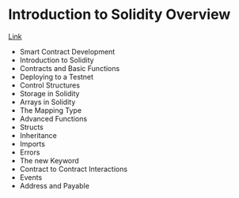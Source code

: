 # Introduction to Solidity Overview

[Link](https://docs.base.org/base-learn/docs/introduction-to-solidity/introduction-to-solidity-overview)

- Smart Contract Development
- Introduction to Solidity
- Contracts and Basic Functions
- Deploying to a Testnet
- Control Structures
- Storage in Solidity
- Arrays in Solidity
- The Mapping Type
- Advanced Functions
- Structs
- Inheritance
- Imports
- Errors
- The new Keyword
- Contract to Contract Interactions
- Events
- Address and Payable
